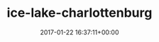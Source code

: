 ---
title:		"ice-lake-charlottenburg"
mediatype:		"upload"
description:		"TBC"
date:		"2017-01-22 16:37:11+00:00"
album:		"city"
filename:		"ice-lake-charlottenburg.md"
series:		""
cl_public_id:		"city/ice-lake-charlottenburg"
cl_version:		1497000307
format:		"tiff"
bytes:		4422852
width:		2560
height:		1440
exposure_mode:		"Auto"
program:		"Aperture-priority AE"
aperture:		"5.6"
focal_length:		"16.0 mm"
iso:		"100"
shutter_speed:		"1/160"
metering:		"Multi-segment"
flash:		"Off, Did not fire"
white_balance:		"Custom"
colour_temp:		"4900"
has_crop:		"true"
orientation:		"Horizontal (normal)"
camera_model:		"NIKON D800"
lens_info:		"16mm f/2.8"
artist:		"No artist info"
x_resolution:		"300"
y_resolution:		"300"
---